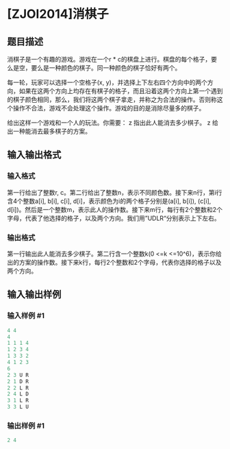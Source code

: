 # [ZJOI2014]消棋子

## 题目描述

消棋子是一个有趣的游戏。游戏在一个r \* c的棋盘上进行。棋盘的每个格子，要么是空，要么是一种颜色的棋子。同一种颜色的棋子恰好有两个。

每一轮，玩家可以选择一个空格子(x, y)，并选择上下左右四个方向中的两个方向，如果在这两个方向上均存在有棋子的格子，而且沿着这两个方向上第一个遇到的棋子颜色相同，那么，我们将这两个棋子拿走，并称之为合法的操作。否则称这个操作不合法，游戏不会处理这个操作。游戏的目的是消除尽量多的棋子。

给出这样一个游戏和一个人的玩法。你需要： z 指出此人能消去多少棋子。 z 给出一种能消去最多棋子的方案。

## 输入输出格式

### 输入格式

第一行给出了整数r, c。第二行给出了整数n，表示不同颜色数。接下来n行，第i行含4个整数a[i], b[i], c[i], d[i]，表示颜色为i的两个格子分别是(a[i], b[i]), (c[i], d[i])。然后是一个整数m，表示此人的操作数。接下来m行，每行有2个整数和2个字母，代表了他选择的格子，以及两个方向。我们用”UDLR“分别表示上下左右。

### 输出格式

第一行输出此人能消去多少棋子。第二行含一个整数k(0 <=k <=10^6)，表示你给出的方案的操作数。接下来k行，每行2个整数和2个字母，代表你选择的格子以及两个方向。

## 输入输出样例

### 输入样例 #1

```cpp
4 4
4
1 1 1 4
1 2 3 4
1 3 3 2
4 1 2 3
6
2 3 U R
2 1 D R
2 2 L R
2 4 L D
3 1 L R
3 3 L U
```


### 输出样例 #1

```cpp
2 4
```


